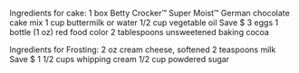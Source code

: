 Ingredients for cake:
1 box Betty Crocker™ Super Moist™ German chocolate cake mix
1 cup buttermilk or water
1/2 cup vegetable oil Save $
3 eggs 
1 bottle (1 oz) red food color
2 tablespoons unsweetened baking cocoa 

Ingredients for Frosting:
2 oz cream cheese, softened
2 teaspoons milk Save $
1 1/2 cups whipping cream
1/2 cup powdered sugar 
